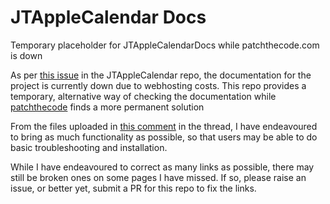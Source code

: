# JTAppleCalendar Docs

Temporary placeholder for JTAppleCalendarDocs while patchthecode.com is down

As per [this issue](https://github.com/patchthecode/JTAppleCalendar/issues/1397) in the JTAppleCalendar repo, the documentation for the project is currently down due to webhosting costs. This repo provides a temporary, alternative way of checking the documentation while [patchthecode](https://github.com/patchthecode) finds a more permanent solution

From the files uploaded in [this comment](https://github.com/patchthecode/JTAppleCalendar/issues/1397#issuecomment-2054113374) in the thread, I have endeavoured to bring as much functionality as possible, so that users may be able to do basic troubleshooting and installation.

While I have endeavoured to correct as many links as possible, there may still be broken ones on some pages I have missed. If so, please raise an issue, or better yet, submit a PR for this repo to fix the links.

